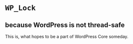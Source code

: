 # `WP_Lock`

## because WordPress is not thread-safe

This is, what hopes to be a part of WordPress Core someday.

